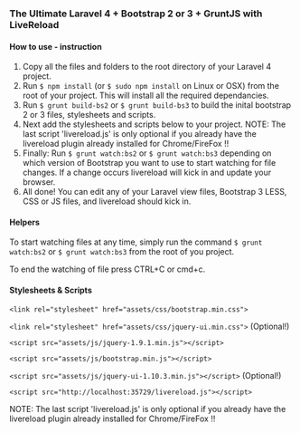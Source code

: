 ### The Ultimate Laravel 4 + Bootstrap 2 or 3 + GruntJS with LiveReload

#### How to use - instruction
1. Copy all the files and folders to the root directory of your Laravel 4 project.
2. Run `$ npm install` (or `$ sudo npm install` on Linux or OSX) from the root of your project. This will install all the required dependancies.
3. Run `$ grunt build-bs2` or `$ grunt build-bs3` to build the inital bootstrap 2 or 3 files, stylesheets and scripts.
3. Next add the stylesheets and scripts below to your project. NOTE: The last script 'livereload.js' is only optional if you already have the livereload plugin already installed for Chrome/FireFox !!
4. Finally: Run `$ grunt watch:bs2` or `$ grunt watch:bs3` depending on which version of Bootstrap you want to use to start watching for file changes. If a change occurs livereload will kick in and update your browser.
5. All done! You can edit any of your Laravel view files, Bootstrap 3 LESS, CSS or JS files, and livereload should kick in.

#### Helpers

To start watching files at any time, simply run the command `$ grunt watch:bs2` or `$ grunt watch:bs3` from the root of you project.

To end the watching of file press CTRL+C or cmd+c.


#### Stylesheets & Scripts
`<link rel="stylesheet" href="assets/css/bootstrap.min.css">`

`<link rel="stylesheet" href="assets/css/jquery-ui.min.css">` (Optional!)

`<script src="assets/js/jquery-1.9.1.min.js"></script>`

`<script src="assets/js/bootstrap.min.js"></script>`

`<script src="assets/js/jquery-ui-1.10.3.min.js"></script>` (Optional!)

`<script src="http://localhost:35729/livereload.js"></script> `

NOTE: The last script 'livereload.js' is only optional if you already have the livereload plugin already installed for Chrome/FireFox !!
